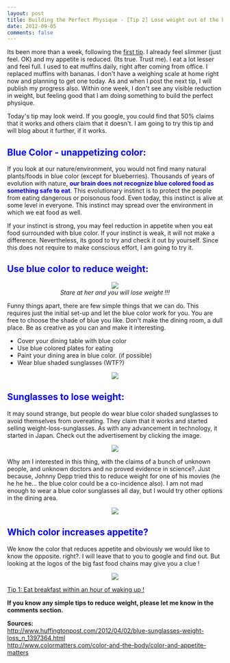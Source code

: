 ```yaml
---
layout: post
title: Building the Perfect Physique - [Tip 2] Lose weight out of the blue !
date: 2012-09-05
comments: false
---
```


Its been more than a week, following the [first tip](1st-tip-url). I already feel slimmer (just feel. OK) and my appetite is reduced. (Its true. Trust me). I eat a lot lesser and feel full. I used to eat muffins daily, right after coming from office. I replaced muffins with bananas. I don't have a weighing scale at home right now and planning to get one today. As and when I post the next tip, I will publish my progress also. Within one week, I don't see any visible reduction in weight, but feeling good that I am doing something to build the perfect physique.  

[1st-tip-url]: http://blog.smileprem.com/building-the-perfect-physique-tip-1-eat-breakfast-within-an-hour-of-waking-up/
  
Today's tip may look weird. If you google, you could find that 50% claims that it works and others claim that it doesn't. I am going to try this tip and will blog about it further, if it works.  
  
## <span style="color: blue;">Blue Color - unappetizing color:</span>  
  
If you look at our nature/environment, you would not find many natural plants/foods in blue color (except for blueberries). Thousands of years of evolution with nature, **<span style="color: blue;">our brain does not recognize blue colored food as something safe to eat</span>**. This evolutionary instinct is to protect the people from eating dangerous or poisonous food. Even today, this instinct is alive at some level in everyone. This instinct may spread over the environment in which we eat food as well.  
  
If your instinct is strong, you may feel reduction in appetite when you eat food surrounded with blue color. If your instinct is weak, it will not make a difference. Nevertheless, its good to try and check it out by yourself. Since this does not require to make conscious effort, I am going to try it.  
  
## <span style="color: blue;">Use blue color to reduce weight:</span>  
  
<div style="text-align: center;">
<img src="{{site.url}}/img/blue-aids-weight-loss-sexy-girl-back.jpg"/><br />
<i>Stare at her and you will lose weight !!!</i>
</div>  

Funny things apart, there are few simple things that we can do. This requires just the initial set-up and let the blue color work for you. You are free to choose the shade of blue you like. Don't make the dining room, a dull place. Be as creative as you can and make it interesting.  

* Cover your dining table with blue color  
* Use blue colored plates for eating  
* Paint your dining area in blue color. (if possible)  
* Wear blue shaded sunglasses (WTF?)  

<div style="text-align: center;">
<img src="{{site.url}}/img/blue-aids-weight-loss-blue-dining-table.jpg"/>
</div>  
  
## <span style="color: blue;">Sunglasses to lose weight:</span>  

It may sound strange, but people do wear blue color shaded sunglasses to avoid themselves from overeating. They claim that it works and started selling weight-loss-sunglasses. As with any advancement in technology, it started in Japan. Check out the advertisement by clicking the image.  

<div style="text-align: center;">
<img src="{{site.url}}/img/blue-aids-weight-loss-blue-sunglasses.jpg"/>
</div>  

Why am I interested in this thing, with the claims of a bunch of unknown people, and unknown doctors and no proved evidence in science?. Just because, Johnny Depp tried this to reduce weight for one of his movies (he he he he... the blue color could be a co-incidence also). I am not mad enough to wear a blue color sunglasses all day, but I would try other options in the dining area.  

<div style="text-align: center;">
<img src="{{site.url}}/img/blue-aids-weight-loss-johnny-Depp-Blue-Sunglass.jpg"/>
</div>  

## <span style="color: blue;">Which color increases appetite?</span>  

We know the color that reduces appetite and obviously we would like to know the opposite. right?. I will leave that to you to google and find out. But looking at the logos of the big fast food chains may give you a clue !  

<div style="text-align: center;">
<img src="{{site.url}}/img/blue-aids-weight-loss-red-appetizing-color.jpg"/>
</div>  

[Tip 1: Eat breakfast within an hour of waking up !](http://blog.smileprem.com/building-the-perfect-physique-tip-1-eat-breakfast-within-an-hour-of-waking-up/)  

**If you know any simple tips to reduce weight, please let me know in the comments section.**  

**Sources:**  
<http://www.huffingtonpost.com/2012/04/02/blue-sunglasses-weight-loss_n_1397364.html>  
<http://www.colormatters.com/color-and-the-body/color-and-appetite-matters>  


